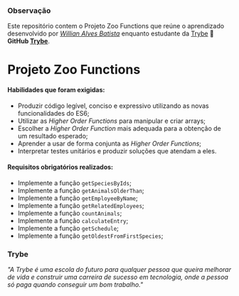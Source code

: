 ### Observação

Este repositório contem o Projeto Zoo Functions que reúne o aprendizado desenvolvido por _[Willian Alves Batista](https://www.linkedin.com/in/willian-alves-batista-60aa6a180/)_ enquanto estudante da [Trybe](https://www.betrybe.com/) :rocket:
**GitHub [Trybe](https://github.com/tryber)**.

# Projeto Zoo Functions

#### Habilidades que foram exigidas:

  - Produzir código legível, conciso e expressivo utilizando as novas funcionalidades do ES6;
  - Utilizar as _Higher Order Functions_ para manipular e criar arrays;
  - Escolher a _Higher Order Function_ mais adequada para a obtenção de um resultado esperado;
  - Aprender a usar de forma conjunta as _Higher Order Functions_;
  - Interpretar testes unitários e produzir soluções que atendam a eles.

#### Requisitos obrigatórios realizados:

  - Implemente a função `getSpeciesByIds`;
  - Implemente a função `getAnimalsOlderThan`;
  - Implemente a função `getEmployeeByName`;
  - Implemente a função `getRelatedEmployees`;
  - Implemente a função `countAnimals`;
  - Implemente a função `calculateEntry`;
  - Implemente a função `getSchedule`;
  - Implemente a função `getOldestFromFirstSpecies`;
 
 ### Trybe

_"A Trybe é uma escola do futuro para qualquer pessoa que queira melhorar de vida e construir uma carreira de sucesso em tecnologia, onde a pessoa só paga quando conseguir um bom trabalho."_
